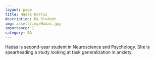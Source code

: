 ```yaml
---
layout: page
title: Hadas Harris
description: BA Student
img: assets/img/Hadas.jpg
importance: 1
category: BA
---
```


<p> Hadas is second-year student in Neuroscience and Psychology. She is spearheading a study looking at task generalization in anxiety. </p>
